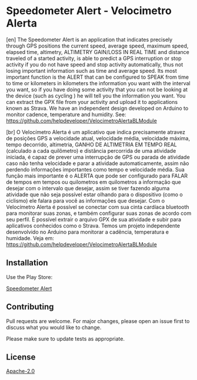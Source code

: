 # Speedometer Alert - Velocimetro Alerta

[en] The Speedometer Alert is an application that indicates precisely through GPS positions the current speed, average speed, maximum speed, elapsed time, altimetry, ALTIMETRY GAIN/LOSS IN REAL TIME and distance traveled of a started activity, is able to predict a GPS interruption or stop activity if you do not have speed and stop activity automatically, thus not losing important information such as time and average speed.
Its most important function is the ALERT that can be configured to SPEAK from time to time or kilometers in kilometers the information you want with the interval you want, so if you have doing some activity that you can not be looking at the device (such as cycling ) he will tell you the information you want.
You can extract the GPX file from your activity and upload it to applications known as Strava.
We have an independent design developed on Arduino to monitor cadence, temperature and humidity. See: https://github.com/helpdeveloper/VelocimetroAlertaBLModule

[br] O Velocímetro Alerta é um aplicativo que indica precisamente atravez de posições GPS a velocidade atual, velocidade média, velocidade máxima, tempo decorrido, altimetria, GANHO DE ALTIMETRIA EM TEMPO REAL (calculado a cada quilômetro) e distância percorrida de uma atividade iniciada, é capaz de prever uma interrupção de GPS ou parada de atividade caso não tenha velocidade e parar a atividade automaticamente, assim não perdendo informações importantes como tempo e velocidade média.
Sua função mais importante é o ALERTA que pode ser configurado para FALAR de tempos em tempos ou quilometros em quilometros a informação que desejar com o intervalo que desejar, assim se tiver fazendo alguma atividade que não seja possível estar olhando para o dispositivo (como o ciclismo) ele falara para você as informações que desejar.
Com o Velocímetro Alerta é possível se conectar com sua cinta cardíaca bluetooth para monitorar suas zonas, e também configurar suas zonas de acordo com seu perfil.
É possível extrair o arquivo GPX de sua atividade e subir para aplicativos conhecidos como o Strava.
Temos um projeto independente desenvolvido no Arduino para monitorar a cadência, temperatura e humidade. Veja em: https://github.com/helpdeveloper/VelocimetroAlertaBLModule

## Installation

Use the Play Store: 

[Speedometer Alert](https://play.google.com/store/apps/details?id=br.com.helpdev.velocimetroalerta)

## Contributing
Pull requests are welcome. For major changes, please open an issue first to discuss what you would like to change.

Please make sure to update tests as appropriate.

## License
[Apache-2.0](https://choosealicense.com/licenses/apache-2.0/)
